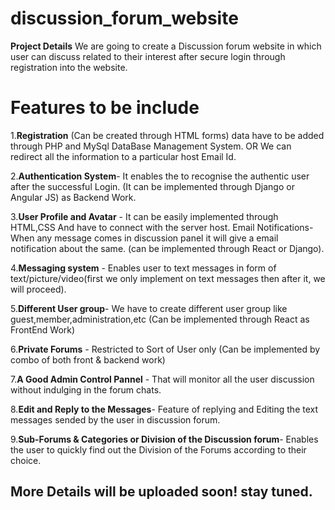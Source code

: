 # discussion_forum_website
**Project Details**
We are going to create a Discussion forum website in which user can discuss related to their interest after secure login through registration into the website. 
# Features to be include

1.**Registration** (Can be created through HTML forms) data have to be added through PHP and MySql DataBase Management System. OR We can redirect all the information to a particular host Email Id.

2.**Authentication System**- It enables the to recognise the authentic user after the successful Login. (It can be implemented through Django or Angular JS) as Backend Work.

3.**User Profile and Avatar** - It can be easily implemented through HTML,CSS And have to connect with the server host.
Email Notifications- When any message comes in discussion panel it will give a email  notification about the same. (can be implemented through React or Django).

4.**Messaging system** - Enables user to text messages in form of text/picture/video(first we only implement on text messages then after it, we will proceed).

5.**Different User group**- We have to create different user group like guest,member,administration,etc (Can be implemented through React as FrontEnd Work)

6.**Private Forums** - Restricted to Sort of User only (Can be implemented by combo of both front & backend work)

7.**A Good Admin Control Pannel** - That will monitor all the user discussion without indulging in the forum chats.

8.**Edit and Reply to the Messages**-  Feature of replying and Editing the text messages sended by the user in discussion forum.

9.**Sub-Forums & Categories or Division of the Discussion forum**- Enables the user to quickly find out the Division of the Forums according to their choice.



## More Details will be uploaded soon! stay tuned.
